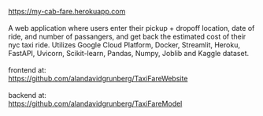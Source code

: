 https://my-cab-fare.herokuapp.com
<br><br>
A web application where users enter their pickup + dropoff location, date of ride, and number of passangers, and get back the estimated cost of their nyc taxi ride.
Utilizes Google Cloud Platform, Docker, Streamlit, Heroku, FastAPI, Uvicorn, Scikit-learn, Pandas, Numpy, Joblib and Kaggle dataset. 
<br><br>
frontend at: <br>
https://github.com/alandavidgrunberg/TaxiFareWebsite
<br><br>
backend at: <br>
https://github.com/alandavidgrunberg/TaxiFareModel

